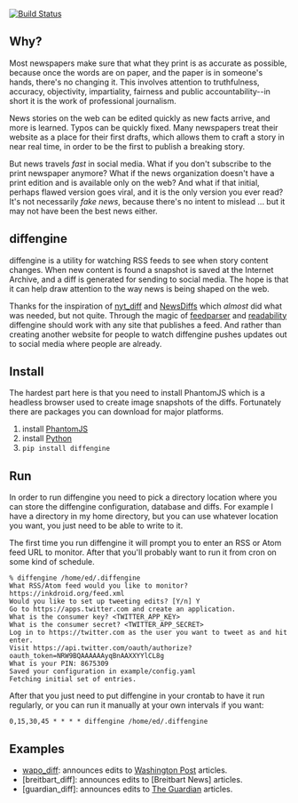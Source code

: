 [![Build Status](https://travis-ci.org/DocNow/diffengine.svg)](http://travis-ci.org/DocNow/diffengine)

## Why?

Most newspapers make sure that what they print is as accurate as possible,
because once the words are on paper, and the paper is in someone's hands,
there's no changing it. This involves attention to truthfulness, accuracy,
objectivity, impartiality, fairness and public accountability--in short it is
the work of professional journalism.

News stories on the web can be edited quickly as new facts arrive, and more is
learned. Typos can be quickly fixed. Many newspapers treat their website as a
place for their first drafts, which allows them to craft a story in near real
time, in order to be the first to publish a breaking story.

But news travels *fast* in social media. What if you don't subscribe to the
print newspaper anymore? What if the news organization doesn't have a print
edition and is available only on the web? And what if that initial, perhaps
flawed version goes viral, and it is the only version you ever read?  It's not
necessarily *fake news*, because there's no intent to mislead ...  but it may
not have been the best news either.

## diffengine

diffengine is a utility for watching RSS feeds to see when story
content changes. When new content is found a snapshot is saved at the Internet
Archive, and a diff is generated for sending to social media. The hope is that
it can help draw attention to the way news is being shaped on the web.

Thanks for the inspiration of [nyt_diff] and [NewsDiffs] which *almost* did what
was needed, but not quite. Through the magic of [feedparser] and [readability]
diffengine should work with any site that publishes a feed. And rather than
creating another website for people to watch diffengine pushes updates out to
social media where people are already.

## Install 

The hardest part here is that you need to install PhantomJS which is a headless
browser used to create image snapshots of the diffs. Fortunately there are
packages you can download for major platforms.

1. install [PhantomJS](http://phantomjs.org)
1. install [Python](https://python.org)
1. `pip install diffengine`

## Run

In order to run diffengine you need to pick a directory location where you can
store the diffengine configuration, database and diffs. For example I have a
directory in my home directory, but you can use whatever location you want, you
just need to be able to write to it.

The first time you run diffengine it will prompt you to enter an RSS or Atom
feed URL to monitor. After that you'll probably want to run it from cron on some
kind of schedule.

    % diffengine /home/ed/.diffengine 
    What RSS/Atom feed would you like to monitor? https://inkdroid.org/feed.xml
    Would you like to set up tweeting edits? [Y/n] Y
    Go to https://apps.twitter.com and create an application.
    What is the consumer key? <TWITTER_APP_KEY>
    What is the consumer secret? <TWITTER_APP_SECRET>
    Log in to https://twitter.com as the user you want to tweet as and hit enter.
    Visit https://api.twitter.com/oauth/authorize?oauth_token=NRW9BQAAAAAAyqBnAAXXYYlCL8g
    What is your PIN: 8675309
    Saved your configuration in example/config.yaml
    Fetching initial set of entries.

After that you just need to put diffengine in your crontab to have it run
regularly, or you can run it manually at your own intervals if you want:

    0,15,30,45 * * * * diffengine /home/ed/.diffengine

## Examples

* [wapo_diff]: announces edits to [Washington Post] articles.
* [breitbart_diff]: announces edits to [Breitbart News] articles.
* [guardian_diff]: announces edits to [The Guardian] articles.

[nyt_diff]: https://twitter.com/nyt_diff
[NewsDiffs]: http://newsdiffs.org/
[feedparser]: https://pythonhosted.org/feedparser/
[readability]: https://github.com/buriy/python-readability
[wapo_diff]: https://twitter.com/wapo_diff
[wapo_diff]: https://twitter.com/breitbart_diff
[wapo_diff]: https://twitter.com/guardian_diff
[Washington Post]: https://www.washingtonpost.com
[Breitart News]: https://www.breitbart.com
[The Guardian]: https://www.theguardian.com/
